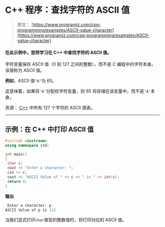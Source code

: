 # C++ 程序：查找字符的 ASCII 值

> 原文： [https://www.programiz.com/cpp-programming/examples/ASCII-value-character](https://www.programiz.com/cpp-programming/examples/ASCII-value-character)

#### 在此示例中，您将学习在 C++ 中查找字符的 ASCII 值。

字符变量保存 ASCII 值（0 到 127 之间的整数），而不是 C 编程中的字符本身。 该值称为 ASCII 值。

**例如**，ASCII 值`"A"`为 65。

这意味着，如果将`'A'`分配给字符变量，则 65 将存储在该变量中，而不是`'A'`本身。

资源： [C++](http://en.cppreference.com/w/cpp/language/ascii "ASCII Chart") 中所有 127 个字符的 ASCII 图表。

* * *

## 示例：在 C++ 中打印 ASCII 值

```cpp
#include <iostream>
using namespace std;

int main()
{
 char c;
 cout << "Enter a character: ";
 cin >> c;
 cout << "ASCII Value of " << c << " is " << int(c);
 return 0;
} 
```

**输出**

```cpp
 Enter a character: p
ASCII Value of p is 112 
```

当我们显式打印`char`类型的整数值时，将打印对应的 ASCII 值。